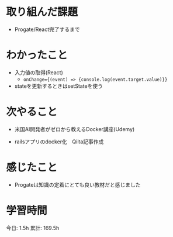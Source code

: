 # 取り組んだ課題 
+ Progate/React完了するまで
# わかったこと   
+ 入力値の取得(React)
    + `onChange={(event) => {console.log(event.target.value)}}`
+ stateを更新するときはsetStateを使う
# 次やること
- 米国AI開発者がゼロから教えるDocker講座(Udemy) 
+ railsアプリのdocker化　Qiita記事作成
# 感じたこと
+ Progateは知識の定着にとても良い教材だと感じました
# 学習時間  
今日: 1.5h 
累計: 169.5h 

